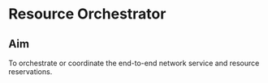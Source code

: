 Resource Orchestrator
=====================

Aim
---
To orchestrate or coordinate the end-to-end network service and resource reservations.
